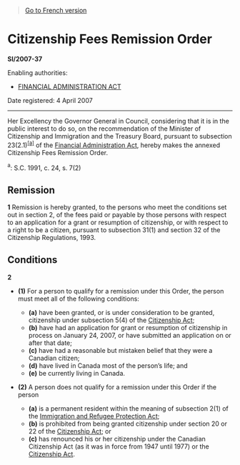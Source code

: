 > [Go to French version](/fr/Règlements/Textes%20réglementaires/2007/37.md)

# Citizenship Fees Remission Order

**SI/2007-37**

Enabling authorities: 
- [FINANCIAL ADMINISTRATION ACT](/en/Acts/Revised%20Statutes%20of%20Canada/F/F-11.md)

Date registered: 4 April 2007

----------

Her Excellency the Governor General in Council, considering that it is in the public interest to do so, on the recommendation of the Minister of Citizenship and Immigration and the Treasury Board, pursuant to subsection 23(2.1)<sup><a href='#footnotea_e'>[a]</a></sup> of the [Financial Administration Act](/en/Acts/Revised%20Statutes%20of%20Canada/F/F-11.md), hereby makes the annexed Citizenship Fees Remission Order.

<a name='footnotea_e'><sup>a</sup></a>: S.C. 1991, c. 24, s. 7(2)<br />




## Remission


**1** Remission is hereby granted, to the persons who meet the conditions set out in section 2, of the fees paid or payable by those persons with respect to an application for a grant or resumption of citizenship, or with respect to a right to be a citizen, pursuant to subsection 31(1) and section 32 of the Citizenship Regulations, 1993.




## Conditions


**2** 

- **(1)** For a person to qualify for a remission under this Order, the person must meet all of the following conditions:
	- **(a)** have been granted, or is under consideration to be granted, citizenship under subsection 5(4) of the [Citizenship Act](/en/Acts/Revised%20Statutes%20of%20Canada/C/C-29.md);
	- **(b)** have had an application for grant or resumption of citizenship in process on January 24, 2007, or have submitted an application on or after that date;
	- **(c)** have had a reasonable but mistaken belief that they were a Canadian citizen;
	- **(d)** have lived in Canada most of the person’s life; and
	- **(e)** be currently living in Canada.

- **(2)** A person does not qualify for a remission under this Order if the person
	- **(a)** is a permanent resident within the meaning of subsection 2(1) of the [Immigration and Refugee Protection Act](/en/Acts/Statutes%20of%20Canada/2001/c.%2027.md);
	- **(b)** is prohibited from being granted citizenship under section 20 or 22 of the [Citizenship Act](/en/Acts/Revised%20Statutes%20of%20Canada/C/C-29.md); or
	- **(c)** has renounced his or her citizenship under the Canadian Citizenship Act (as it was in force from 1947 until 1977) or the [Citizenship Act](/en/Acts/Revised%20Statutes%20of%20Canada/C/C-29.md).


